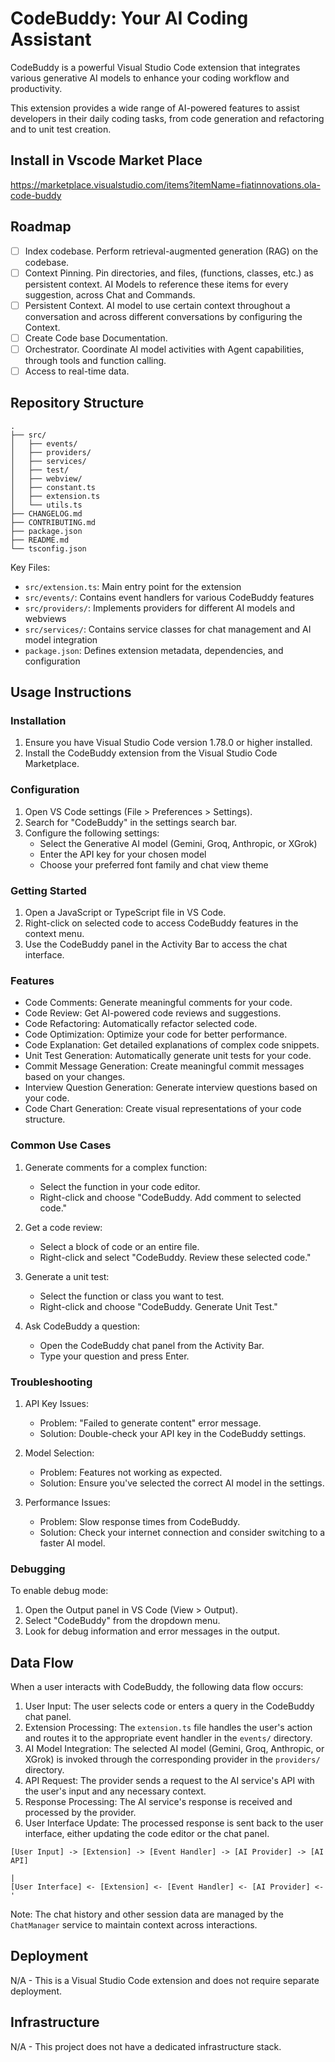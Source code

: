 # CodeBuddy: Your AI Coding Assistant

CodeBuddy is a powerful Visual Studio Code extension that integrates various generative AI models to enhance your coding workflow and productivity.

This extension provides a wide range of AI-powered features to assist developers in their daily coding tasks, from code generation and refactoring and to unit test creation.

## Install in Vscode Market Place
https://marketplace.visualstudio.com/items?itemName=fiatinnovations.ola-code-buddy

## Roadmap
- [ ] Index codebase. Perform retrieval-augmented generation (RAG) on the codebase.
- [ ] Context Pinning. Pin directories, and files, (functions, classes, etc.) as persistent context. AI Models to reference these items for every suggestion, across Chat and Commands.
- [ ] Persistent Context. AI model to use certain context throughout a conversation and across different conversations by configuring the Context.
- [ ] Create Code base Documentation.
- [ ] Orchestrator. Coordinate AI model activities with Agent capabilities, through tools and function calling.
- [ ] Access to real-time data.

## Repository Structure

```
.
├── src/
│   ├── events/
│   ├── providers/
│   ├── services/
│   ├── test/
│   ├── webview/
│   ├── constant.ts
│   ├── extension.ts
│   └── utils.ts
├── CHANGELOG.md
├── CONTRIBUTING.md
├── package.json
├── README.md
└── tsconfig.json
```

Key Files:

- `src/extension.ts`: Main entry point for the extension
- `src/events/`: Contains event handlers for various CodeBuddy features
- `src/providers/`: Implements providers for different AI models and webviews
- `src/services/`: Contains service classes for chat management and AI model integration
- `package.json`: Defines extension metadata, dependencies, and configuration

## Usage Instructions

### Installation

1. Ensure you have Visual Studio Code version 1.78.0 or higher installed.
2. Install the CodeBuddy extension from the Visual Studio Code Marketplace.

### Configuration

1. Open VS Code settings (File > Preferences > Settings).
2. Search for "CodeBuddy" in the settings search bar.
3. Configure the following settings:
   - Select the Generative AI model (Gemini, Groq, Anthropic, or XGrok)
   - Enter the API key for your chosen model
   - Choose your preferred font family and chat view theme

### Getting Started

1. Open a JavaScript or TypeScript file in VS Code.
2. Right-click on selected code to access CodeBuddy features in the context menu.
3. Use the CodeBuddy panel in the Activity Bar to access the chat interface.

### Features

- Code Comments: Generate meaningful comments for your code.
- Code Review: Get AI-powered code reviews and suggestions.
- Code Refactoring: Automatically refactor selected code.
- Code Optimization: Optimize your code for better performance.
- Code Explanation: Get detailed explanations of complex code snippets.
- Unit Test Generation: Automatically generate unit tests for your code.
- Commit Message Generation: Create meaningful commit messages based on your changes.
- Interview Question Generation: Generate interview questions based on your code.
- Code Chart Generation: Create visual representations of your code structure.

### Common Use Cases

1. Generate comments for a complex function:

   - Select the function in your code editor.
   - Right-click and choose "CodeBuddy. Add comment to selected code."

2. Get a code review:

   - Select a block of code or an entire file.
   - Right-click and select "CodeBuddy. Review these selected code."

3. Generate a unit test:

   - Select the function or class you want to test.
   - Right-click and choose "CodeBuddy. Generate Unit Test."

4. Ask CodeBuddy a question:
   - Open the CodeBuddy chat panel from the Activity Bar.
   - Type your question and press Enter.

### Troubleshooting

1. API Key Issues:

   - Problem: "Failed to generate content" error message.
   - Solution: Double-check your API key in the CodeBuddy settings.

2. Model Selection:

   - Problem: Features not working as expected.
   - Solution: Ensure you've selected the correct AI model in the settings.

3. Performance Issues:
   - Problem: Slow response times from CodeBuddy.
   - Solution: Check your internet connection and consider switching to a faster AI model.

### Debugging

To enable debug mode:

1. Open the Output panel in VS Code (View > Output).
2. Select "CodeBuddy" from the dropdown menu.
3. Look for debug information and error messages in the output.

## Data Flow

When a user interacts with CodeBuddy, the following data flow occurs:

1. User Input: The user selects code or enters a query in the CodeBuddy chat panel.
2. Extension Processing: The `extension.ts` file handles the user's action and routes it to the appropriate event handler in the `events/` directory.
3. AI Model Integration: The selected AI model (Gemini, Groq, Anthropic, or XGrok) is invoked through the corresponding provider in the `providers/` directory.
4. API Request: The provider sends a request to the AI service's API with the user's input and any necessary context.
5. Response Processing: The AI service's response is received and processed by the provider.
6. User Interface Update: The processed response is sent back to the user interface, either updating the code editor or the chat panel.

```
[User Input] -> [Extension] -> [Event Handler] -> [AI Provider] -> [AI API]
                                                                      |
[User Interface] <- [Extension] <- [Event Handler] <- [AI Provider] <-'
```

Note: The chat history and other session data are managed by the `ChatManager` service to maintain context across interactions.

## Deployment

N/A - This is a Visual Studio Code extension and does not require separate deployment.

## Infrastructure

N/A - This project does not have a dedicated infrastructure stack.
